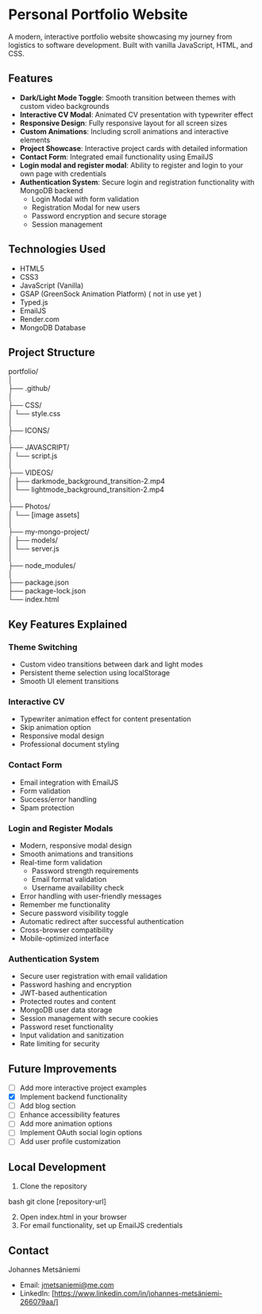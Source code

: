 # Personal Portfolio Website

A modern, interactive portfolio website showcasing my journey from logistics to software development. Built with vanilla JavaScript, HTML, and CSS.

## Features

- **Dark/Light Mode Toggle**: Smooth transition between themes with custom video backgrounds
- **Interactive CV Modal**: Animated CV presentation with typewriter effect
- **Responsive Design**: Fully responsive layout for all screen sizes
- **Custom Animations**: Including scroll animations and interactive elements
- **Project Showcase**: Interactive project cards with detailed information
- **Contact Form**: Integrated email functionality using EmailJS
- **Login modal and register modal**: Ability to register and login to your own page with credentials
- **Authentication System**: Secure login and registration functionality with MongoDB backend
  - Login Modal with form validation
  - Registration Modal for new users
  - Password encryption and secure storage
  - Session management

  

## Technologies Used

- HTML5
- CSS3
- JavaScript (Vanilla)
- GSAP (GreenSock Animation Platform) ( not in use yet )
- Typed.js
- EmailJS
- Render.com
- MongoDB Database

## Project Structure

portfolio/    
│      
├── .github/         
│    
├── CSS/    
│   └── style.css     
│       
├── ICONS/      
│      
├── JAVASCRIPT/       
│ └── script.js      
│       
├── VIDEOS/       
│ ├── darkmode_background_transition-2.mp4         
│ └── lightmode_background_transition-2.mp4       
│         
├── Photos/      
│ └── [image assets]       
│       
├── my-mongo-project/      
│ ├── models/      
│ └── server.js     
│     
├── node_modules/       
│       
├── package.json       
├── package-lock.json        
└── index.html        


## Key Features Explained

### Theme Switching
- Custom video transitions between dark and light modes
- Persistent theme selection using localStorage
- Smooth UI element transitions

### Interactive CV
- Typewriter animation effect for content presentation
- Skip animation option
- Responsive modal design
- Professional document styling

### Contact Form
- Email integration with EmailJS
- Form validation
- Success/error handling
- Spam protection

### Login and Register Modals
- Modern, responsive modal design
- Smooth animations and transitions
- Real-time form validation
  - Password strength requirements
  - Email format validation
  - Username availability check
- Error handling with user-friendly messages
- Remember me functionality
- Secure password visibility toggle
- Automatic redirect after successful authentication
- Cross-browser compatibility
- Mobile-optimized interface

### Authentication System
- Secure user registration with email validation
- Password hashing and encryption
- JWT-based authentication
- Protected routes and content
- MongoDB user data storage
- Session management with secure cookies
- Password reset functionality
- Input validation and sanitization
- Rate limiting for security

## Future Improvements

- [ ] Add more interactive project examples
- [x] Implement backend functionality
- [ ] Add blog section
- [ ] Enhance accessibility features
- [ ] Add more animation options
- [ ] Implement OAuth social login options
- [ ] Add user profile customization

## Local Development

1. Clone the repository

bash
git clone [repository-url]

2. Open index.html in your browser
3. For email functionality, set up EmailJS credentials

## Contact

Johannes Metsäniemi
- Email: jmetsaniemi@me.com
- LinkedIn: [https://www.linkedin.com/in/johannes-metsäniemi-266079aa/]

